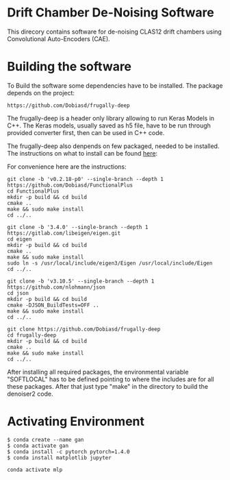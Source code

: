 # Drift Chamber De-Noising Software

This direcory contains software for de-noising CLAS12 drift chambers
using Convolutional Auto-Encoders (CAE).

# Building the software

To Build the software some dependencies have to be installed. The package
depends on the project:

```
https://github.com/Dobiasd/frugally-deep
```

The frugally-deep is a header only library allowing to run Keras Models
in C++. The Keras models, usually saved as h5 file, have to be run through
provided converter first, then can be used in C++ code.

The frugally-deep also denpends on few packaged, needed to be installed.
The instructions on what to install can be found [here](https://github.com/Dobiasd/frugally-deep/blob/master/INSTALL.md):

For convenience here are the instructions:

```
git clone -b 'v0.2.18-p0' --single-branch --depth 1 https://github.com/Dobiasd/FunctionalPlus
cd FunctionalPlus
mkdir -p build && cd build
cmake ..
make && sudo make install
cd ../..

git clone -b '3.4.0' --single-branch --depth 1 https://gitlab.com/libeigen/eigen.git
cd eigen
mkdir -p build && cd build
cmake ..
make && sudo make install
sudo ln -s /usr/local/include/eigen3/Eigen /usr/local/include/Eigen
cd ../..

git clone -b 'v3.10.5' --single-branch --depth 1 https://github.com/nlohmann/json
cd json
mkdir -p build && cd build
cmake -DJSON_BuildTests=OFF ..
make && sudo make install
cd ../..

git clone https://github.com/Dobiasd/frugally-deep
cd frugally-deep
mkdir -p build && cd build
cmake ..
make && sudo make install
cd ../..
```

After installing all required packages, the environmental variable "SOFTLOCAL"
has to be defined pointing to where the includes are for all these packages.
After that just type "make" in the directory to build the denoiser2 code.


# Activating Environment

```
$ conda create --name gan
$ conda activate gan
$ conda install -c pytorch pytorch=1.4.0
$ conda install matplotlib jupyter
```

```
conda activate mlp
```

